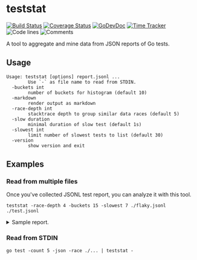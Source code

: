 # teststat

[![Build Status](https://github.com/vearutop/teststat/workflows/test-unit/badge.svg)](https://github.com/vearutop/teststat/actions?query=branch%3Amaster+workflow%3Atest-unit)
[![Coverage Status](https://codecov.io/gh/vearutop/teststat/branch/master/graph/badge.svg)](https://codecov.io/gh/vearutop/teststat)
[![GoDevDoc](https://img.shields.io/badge/dev-doc-00ADD8?logo=go)](https://pkg.go.dev/github.com/vearutop/teststat)
[![Time Tracker](https://wakatime.com/badge/github/vearutop/teststat.svg)](https://wakatime.com/badge/github/vearutop/teststat)
![Code lines](https://sloc.xyz/github/vearutop/teststat/?category=code)
![Comments](https://sloc.xyz/github/vearutop/teststat/?category=comments)


A tool to aggregate and mine data from JSON reports of Go tests.

## Usage

```
Usage: teststat [options] report.jsonl ...
        Use `-` as file name to read from STDIN.
  -buckets int
        number of buckets for histogram (default 10)
  -markdown
        render output as markdown
  -race-depth int
        stacktrace depth to group similar data races (default 5)
  -slow duration
        minimal duration of slow test (default 1s)
  -slowest int
        limit number of slowest tests to list (default 30)
  -version
        show version and exit

```

## Examples

### Read from multiple files

Once you've collected JSONL test report, you can analyze it with this tool.
```
teststat -race-depth 4 -buckets 15 -slowest 7 ./flaky.jsonl ./test.jsonl 
```

<details>
<summary>Sample report.</summary>

```
Flaky tests:
github.com/acme/foo/core/affiliate/networks.TestBarSuite/TestOisGetReinvented: 2 passed, 8 failed
github.com/acme/foo/core/affiliate/networks.TestBarSuite/TestOisGetReinstallCallbacks: 2 passed, 8 failed
github.com/acme/foo/core/affiliate/networks.TestBarSuite: 2 passed, 8 failed
github.com/acme/foo/core/kafka.TestClose_Graceful_Pooled: 15 passed, 1 failed
github.com/acme/foo/core/kafka.TestClose_ClosePause: 14 passed, 2 failed

Slowest tests:
pass github.com/acme/foo/manipulation_services/api_server TestCreateLeafTracer_Ok 1m26.4s
pass github.com/acme/foo/manipulation_services/api_server TestCreateTracer_Ok 1m16.55s
pass github.com/acme/foo/manipulation_services/api_server TestCreateTracer_Ok/D4 1m16.45s
pass github.com/acme/foo/manipulation_services/api_server TestCreateLeafTracer_Ok 1m3.28s
pass github.com/acme/foo/manipulation_services/refresh_worker TestConsumeImpression_Success 52.85s
pass github.com/acme/foo/manipulation_services/api_server TestCreateLeafTracer_Ok 31.58s
pass github.com/acme/foo/manipulation_services/refresh_worker TestSubscriptionConsumer_DifferentEventSubtypes 30.39s

Events: map[cont:2368 fail:196 flaky:32 output:1805716 pass:660182 pause:2336 run:780596 skip:120154 slow:863]
Elapsed: 1h36m1.129999952s 
Slow: 40m34.649999952s

Elapsed distribution (seconds):
[  min   max]   cnt total% (37862 events)
[ 0.01  0.10] 32284 85.27% .....................................................................................
[ 0.11  0.24]  3383  8.94% ........
[ 0.25  0.52]   814  2.15% ..
[ 0.53  1.05]   574  1.52% .
[ 1.06  2.03]   552  1.46% .
[ 2.04  3.21]   122  0.32%
[ 3.30  4.90]    37  0.10%
[ 4.99  6.22]    36  0.10%
[ 6.40  8.68]    27  0.07%
[ 8.69 11.41]    22  0.06%
[12.48 14.30]     3  0.01%
[17.92 17.92]     1  0.00%
[30.39 31.58]     2  0.01%
[52.85 63.28]     2  0.01%
[76.45 86.40]     3  0.01%
```

</details>


### Read from STDIN

```
go test -count 5 -json -race ./... | teststat -
```